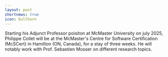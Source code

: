 ```yaml
---
layout: post
shortnews: true
icon: bullhorn
---
```


Starting his Adjunct Professor poisiton at McMaster University on july 2025, Philippe Collet will be at the McMaster's Centre for Software Certification (McSCert) in Hamilton (ON, Canada), for a stay of three weeks. He will notably work with Prof. Sebastien Mosser on different research topics.